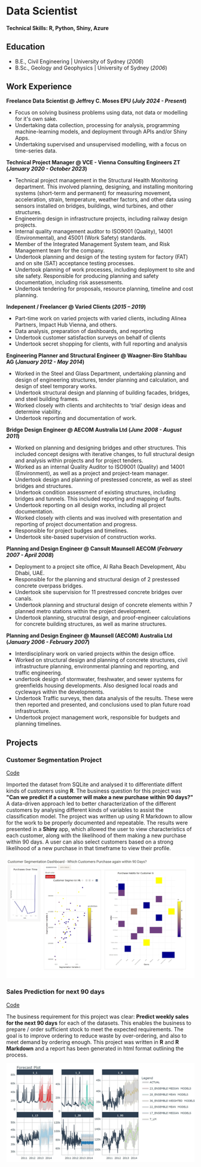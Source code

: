 # Data Scientist

#### Technical Skills: R, Python, Shiny, Azure

## Education
- B.E., Civil Engineering | University of Sydney (_2006_)
- B.Sc., Geology and Geophysics | University of Sydney (_2006_)

## Work Experience
**Freelance Data Scientist @ Jeffrey C. Moses EPU (_July 2024 - Present_)**
- Focus on solving business problems using data, not data or modelling for it's own sake.
- Undertaking data collection, processing for analysis, programming machine-learning models, and deployment through APIs and/or Shiny Apps.
- Undertaking supervised and unsupervised modelling, with a focus on time-series data.

**Technical Project Manager @ VCE - Vienna Consulting Engineers ZT (_January 2020 - October 2023_)**
- Technical project management in the Structural Health Monitoring department. This involved planning, designing, and installing monitoring systems (short-term and permanent) for measuring movement, acceleration, strain, temperature, weather factors, and other data using sensors installed on bridges, buildings, wind turbines, and other structures.
- Engineering design in infrastructure projects, including railway design projects.
- Internal quality management auditor to ISO9001 (Quality), 14001 (Environmental), and 45001 (Work Safety) standards.
- Member of the Integrated Management System team, and Risk Management team for the company.
- Undertook planning and design of the testing system for factory (FAT) and on site (SAT) acceptance testing processes.
- Undertook planning of work processes, including deployment to site and site safety. Responsible for producing planning and safety documentation, including risk assessments.
- Undertook tendering for proposals, resource planning, timeline and cost planning.

**Indepenent / Freelancer @ Varied Clients (_2015 – 2019_)**
- Part-time work on varied projects with varied clients, including Alinea Partners, Impact Hub Vienna, and others.
- Data analysis, preparation of dashboards, and reporting
- Undertook customer satisfaction surveys on behalf of clients
- Undertook secret shopping for clients, with full reporting and analysis

**Engineering Planner and Structural Engineer @ Waagner-Biro Stahlbau AG (_January 2012 - May 2014_)**
- Worked in the Steel and Glass Department, undertaking planning and design of engineering structures, tender planning and calculation, and design of steel temporary works.
- Undertook structural design and planning of building facades, bridges, and steel building frames.
- Worked closely with clients and architechts to 'trial' design ideas and determine viability.
- Undertook reporting and documentation of work.

**Bridge Design Engineer @ AECOM Australia Ltd (_June 2008 - August 2011_)**
- Worked on planning and designing bridges and other structures. This included concept designs with iterative changes, to full structural design and analysis within projects and for project tenders.
- Worked as an internal Quality Auditor to ISO9001 (Quality) and 14001 (Environment), as well as a project and project-team manager.
- Undertook design and planning of prestessed concrete, as well as steel bridges and structures.
- Undertook condition assessment of existing structures, including bridges and tunnels. This included reporting and mapping of faults.
- Undertook reporting on all design works, including all project documentation.
- Worked closely with clients and was involved with presentation and reporting of project documentation and progress.
- Responsible for project budges and timelines.
- Undertook site-based supervision of construction works.

**Planning and Design Engineer @ Cansult Maunsell AECOM (_February 2007 - April 2008_)**
- Deployment to a project site office, Al Raha Beach Development, Abu Dhabi, UAE.
- Responsible for the planning and structural design of 2 prestessed concrete overpass bridges.
- Undertook site supervision for 11 prestressed concrete bridges over canals.
- Undertook planning and structural design of concrete elements within 7 planned metro stations within the project development.
- Undertook planning, strucutral design, and proof-engineer calculations for concrete building structures, as well as marine structures.

**Planning and Design Engineer @ Maunsell (AECOM) Australia Ltd (_January 2006 - February 2007_)**
- Interdisciplinary work on varied projects within the design office.
- Worked on structural design and planning of concrete structures, civil infrastructure planning, environmental planning and reporting, and traffic engineering.
- undertook design of stormwater, freshwater, and sewer systems for greenfields housing developments. Also designed local roads and cycleways within the developments.
- Undertook Traffic surveys, then data analysis of the results. These were then reported and presented, and conclusions used to plan future road infrastructure.
- Undertook project management work, responsible for budgets and planning timelines.

## Projects
### Customer Segmentation Project
[Code](https://github.com/RandomJeff1/Customer_Segmentation)

Imported the dataset from SQLite and analysed it to differentiate diffent kinds of customers using  **R**. The business question for this project was **"Can we predict if a customer will make a new purchase within 90 days?"** A data-driven approach led to better characterization of the different customers by analysing different kinds of variables to assist the classification model. The project was written up using R Markdown to allow for the work to be properly documented and repeatable. The results were presented in a **Shiny** app, which allowed the user to view characteristics of each customer, along with the likelihood of them making a new purchase within 90 days. A user can also select customers based on a strong likelihood of a new purchase in that timeframe to view their profile.

![Customer Segmentation App](/assets/img/Customer_Segmentation_App.jpg)

### Sales Prediction for next 90 days
[Code](https://github.com/RandomJeff1/Nested_Timeseries)

The business requirement for this project was clear: **Predict weekly sales for the next 90 days** for each of the datasets. This enables the business to prepare / order sufficient stock to meet the expected requirements. The goal is to improve ordering to reduce waste by over-ordering, and also to meet demand by ordering enough.
This project was written in **R** and **R Markdown** and a report  has been generated in html format outlining the process.

![Sales Predictions](/assets/img/Sales_Predictions.jpg)
